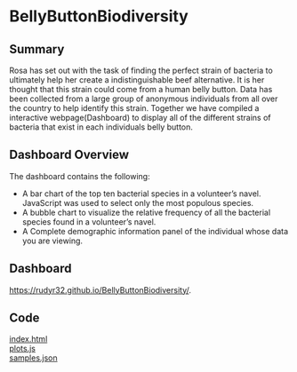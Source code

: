 # BellyButtonBiodiversity
## Summary
Rosa has set out with the task of finding the perfect strain of bacteria to ultimately help her create a indistinguishable beef alternative.  It is her thought that this strain could come from a human belly button.  Data has been collected from a large group of anonymous individuals from all over the country to help identify this strain.  Together we have compiled a interactive webpage(Dashboard) to display all of the different strains of bacteria that exist in each individuals belly button.

## Dashboard Overview
The dashboard contains the following:<br/>
-  A bar chart of the top ten bacterial species in a volunteer’s navel. JavaScript was used to select only the most populous species.<br/>
-  A bubble chart to visualize the relative frequency of all the bacterial species found in a volunteer’s navel.<br/>
-  A Complete demographic information panel of the individual whose data you are viewing.<br/>
## Dashboard
https://rudyr32.github.io/BellyButtonBiodiversity/.

## Code
[index.html](https://github.com/RudyR32/BellyButtonBiodiversity/blob/master/index.html)<br/>
[plots.js](https://github.com/RudyR32/BellyButtonBiodiversity/blob/master/plots.js)<br/>
[samples.json](https://github.com/RudyR32/BellyButtonBiodiversity/blob/master/samples.json)
